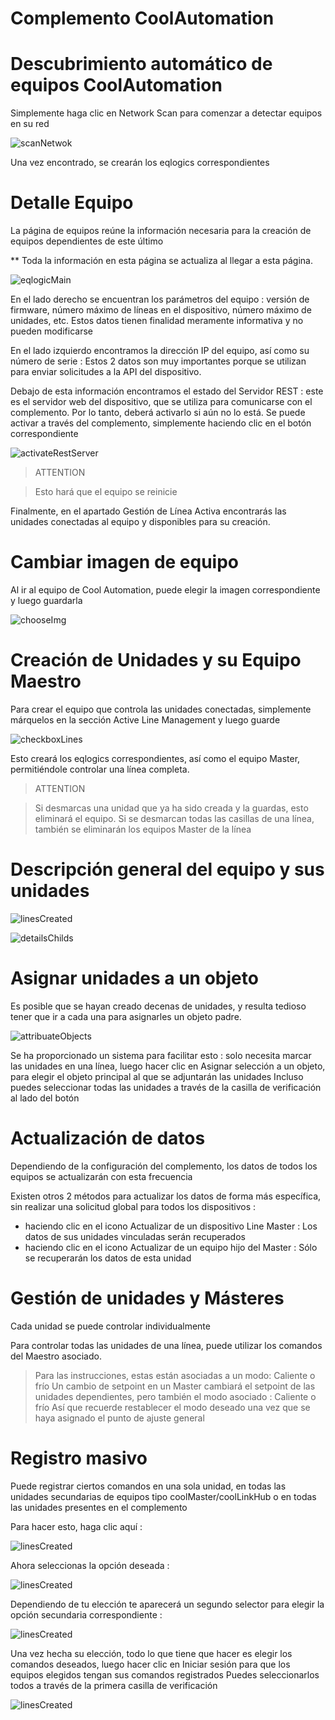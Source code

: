 # Complemento CoolAutomation




# Descubrimiento automático de equipos CoolAutomation


Simplemente haga clic en Network Scan para comenzar a detectar equipos en su red


![scanNetwok](../images/scanNetwork.png)


Una vez encontrado, se crearán los eqlogics correspondientes




# Detalle Equipo


La página de equipos reúne la información necesaria para la creación de equipos dependientes de este último

** Toda la información en esta página se actualiza al llegar a esta página.


![eqlogicMain](../images/eqlogicMain.png)

En el lado derecho se encuentran los parámetros del equipo : versión de firmware, número máximo de líneas en el dispositivo, número máximo de unidades, etc.
Estos datos tienen finalidad meramente informativa y no pueden modificarse



En el lado izquierdo encontramos la dirección IP del equipo, así como su número de serie : Estos 2 datos son muy importantes porque se utilizan para enviar solicitudes a la API del dispositivo. 


Debajo de esta información encontramos el estado del Servidor REST : este es el servidor web del dispositivo, que se utiliza para comunicarse con el complemento. Por lo tanto, deberá activarlo si aún no lo está. 
Se puede activar a través del complemento, simplemente haciendo clic en el botón correspondiente

![activateRestServer](../images/activateRestServer.png)

> ATTENTION

> Esto hará que el equipo se reinicie


Finalmente, en el apartado Gestión de Línea Activa encontrarás las unidades conectadas al equipo y disponibles para su creación.



# Cambiar imagen de equipo

Al ir al equipo de Cool Automation, puede elegir la imagen correspondiente y luego guardarla

![chooseImg](../images/chooseImg.png)


# Creación de Unidades y su Equipo Maestro

Para crear el equipo que controla las unidades conectadas, simplemente márquelos en la sección Active Line Management y luego guarde

![checkboxLines](../images/checkboxLines.png)

Esto creará los eqlogics correspondientes, así como el equipo Master, permitiéndole controlar una línea completa.

> ATTENTION

> Si desmarcas una unidad que ya ha sido creada y la guardas, esto eliminará el equipo. 
> Si se desmarcan todas las casillas de una línea, también se eliminarán los equipos Master de la línea


# Descripción general del equipo y sus unidades

![linesCreated](../images/linesCreated.png)


![detailsChilds](../images/detailsChilds.png)





# Asignar unidades a un objeto


Es posible que se hayan creado decenas de unidades, y resulta tedioso tener que ir a cada una para asignarles un objeto padre. 

![attribuateObjects](../images/attribuateObjects.png)

Se ha proporcionado un sistema para facilitar esto : solo necesita marcar las unidades en una línea, luego hacer clic en Asignar selección a un objeto, para elegir el objeto principal al que se adjuntarán las unidades
Incluso puedes seleccionar todas las unidades a través de la casilla de verificación al lado del botón



# Actualización de datos 


Dependiendo de la configuración del complemento, los datos de todos los equipos se actualizarán con esta frecuencia

Existen otros 2 métodos para actualizar los datos de forma más específica, sin realizar una solicitud global para todos los dispositivos :

- haciendo clic en el icono Actualizar de un dispositivo Line Master : Los datos de sus unidades vinculadas serán recuperados
- haciendo clic en el icono Actualizar de un equipo hijo del Master : Sólo se recuperarán los datos de esta unidad


# Gestión de unidades y Másteres


Cada unidad se puede controlar individualmente

Para controlar todas las unidades de una línea, puede utilizar los comandos del Maestro asociado. 

> Para las instrucciones, estas están asociadas a un modo: Caliente o frío
> Un cambio de setpoint en un Master cambiará el setpoint de las unidades dependientes, pero también el modo asociado : Caliente o frío
> Así que recuerde restablecer el modo deseado una vez que se haya asignado el punto de ajuste general



# Registro masivo


Puede registrar ciertos comandos en una sola unidad, en todas las unidades secundarias de equipos tipo coolMaster/coolLinkHub o en todas las unidades presentes en el complemento

Para hacer esto, haga clic aquí :



![linesCreated](../images/modalHistorize.png)



Ahora seleccionas la opción deseada :


![linesCreated](../images/chooseOptionHistorize.png)


Dependiendo de tu elección te aparecerá un segundo selector para elegir la opción secundaria correspondiente :


![linesCreated](../images/secondSelect.png)


Una vez hecha su elección, todo lo que tiene que hacer es elegir los comandos deseados, luego hacer clic en Iniciar sesión para que los equipos elegidos tengan sus comandos registrados
Puedes seleccionarlos todos a través de la primera casilla de verificación

![linesCreated](../images/selectedCmds.png)